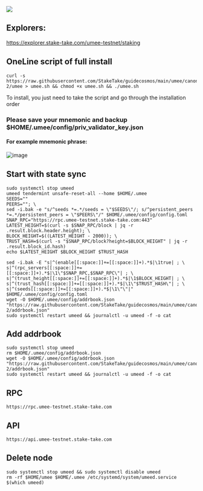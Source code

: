 ![](https://i.yapx.ru/RTuEU.jpg)


## Explorers:
https://explorer.stake-take.com/umee-testnet/staking  
## OneLine script of full install
```
curl -s https://raw.githubusercontent.com/StakeTake/guidecosmos/main/umee/canon-2/umee > umee.sh && chmod +x umee.sh && ./umee.sh
```
To install, you just need to take the script and go through the installation order
### Please save your mnemonic and backup $HOME/.umee/config/priv_validator_key.json
#### For example mnemonic phrase:
![image](https://user-images.githubusercontent.com/93165931/184551172-16cb2f1a-3145-4e5b-8092-c966e2f3e5ef.png)

## Start with state sync
```
sudo systemctl stop umeed
umeed tendermint unsafe-reset-all --home $HOME/.umee
SEEDS=""
PEERS=""; \
sed -i.bak -e "s/^seeds *=.*/seeds = \"$SEEDS\"/; s/^persistent_peers *=.*/persistent_peers = \"$PEERS\"/" $HOME/.umee/config/config.toml
SNAP_RPC="https://rpc.umee-testnet.stake-take.com:443"
LATEST_HEIGHT=$(curl -s $SNAP_RPC/block | jq -r .result.block.header.height); \
BLOCK_HEIGHT=$((LATEST_HEIGHT - 2000)); \
TRUST_HASH=$(curl -s "$SNAP_RPC/block?height=$BLOCK_HEIGHT" | jq -r .result.block_id.hash)
echo $LATEST_HEIGHT $BLOCK_HEIGHT $TRUST_HASH

sed -i.bak -E "s|^(enable[[:space:]]+=[[:space:]]+).*$|\1true| ; \
s|^(rpc_servers[[:space:]]+=[[:space:]]+).*$|\1\"$SNAP_RPC,$SNAP_RPC\"| ; \
s|^(trust_height[[:space:]]+=[[:space:]]+).*$|\1$BLOCK_HEIGHT| ; \
s|^(trust_hash[[:space:]]+=[[:space:]]+).*$|\1\"$TRUST_HASH\"| ; \
s|^(seeds[[:space:]]+=[[:space:]]+).*$|\1\"\"|" $HOME/.umee/config/config.toml
wget -O $HOME/.umee/config/addrbook.json "https://raw.githubusercontent.com/StakeTake/guidecosmos/main/umee/canon-2/addrbook.json"
sudo systemctl restart umeed && journalctl -u umeed -f -o cat
```
## Add addrbook
```
sudo systemctl stop umeed
rm $HOME/.umee/config/addrbook.json
wget -O $HOME/.umee/config/addrbook.json "https://raw.githubusercontent.com/StakeTake/guidecosmos/main/umee/canon-2/addrbook.json"
sudo systemctl restart umeed && journalctl -u umeed -f -o cat
```
## RPC
```
https://rpc.umee-testnet.stake-take.com
```
## API
```
https://api.umee-testnet.stake-take.com
```
## Delete node
```
sudo systemctl stop umeed && sudo systemctl disable umeed
rm -rf $HOME/umee $HOME/.umee /etc/systemd/system/umeed.service $(which umeed)
```
